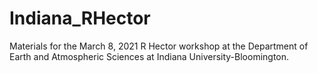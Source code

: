 # Indiana_RHector
Materials for the March 8, 2021 R Hector workshop at the Department of Earth and Atmospheric Sciences at Indiana University-Bloomington.
